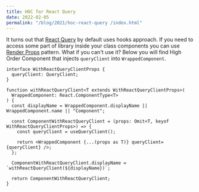 ```yaml
---
title: HOC for React Query
date: 2022-02-05
permalink: "/blog/2021/hoc-react-query /index.html"
---
```


It turns out that [React Query](https://react-query.tanstack.com/) by default uses hooks approach. If you need to access some part of library inside your class components you can use [Render Props](https://stackoverflow.com/questions/65609409/how-can-i-use-react-query-in-a-react-class-component)
pattern. What if you can't use it? Below you will find High Order Component that injects `queryClient` into `WrappedComponent`.

```tsx
interface WithReactQueryClientProps {
  queryClient: QueryClient;
}

function withReactQueryClient<T extends WithReactQueryClientProps>(
  WrappedComponent: React.ComponentType<T>
) {
  const displayName = WrappedComponent.displayName || WrappedComponent.name || "Component";

  const ComponentWithReactQueryClient = (props: Omit<T, keyof WithReactQueryClientProps>) => {
    const queryClient = useQueryClient();

    return <WrappedComponent {...(props as T)} queryClient={queryClient} />;
  };

  ComponentWithReactQueryClient.displayName = `withReactQueryClient(${displayName})`;

  return ComponentWithReactQueryClient;
}
```

